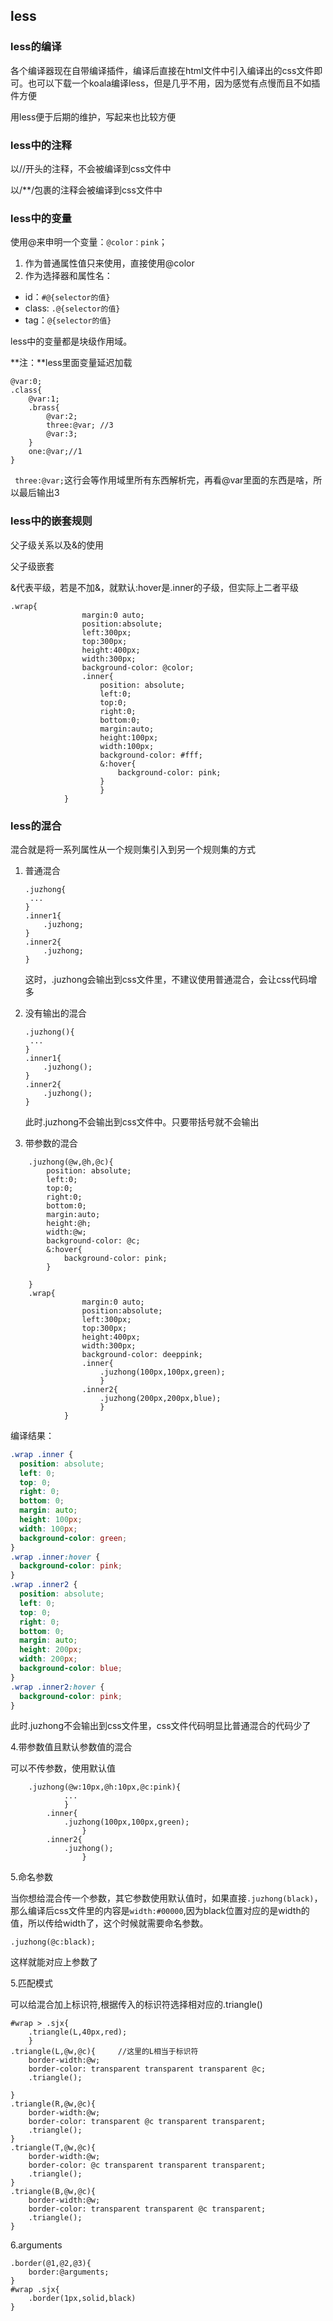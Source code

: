 ## less

### less的编译

各个编译器现在自带编译插件，编译后直接在html文件中引入编译出的css文件即可。也可以下载一个koala编译less，但是几乎不用，因为感觉有点慢而且不如插件方便

用less便于后期的维护，写起来也比较方便

### less中的注释

以//开头的注释，不会被编译到css文件中

以/**/包裹的注释会被编译到css文件中

### less中的变量

使用@来申明一个变量：`@color：pink`；

1. 作为普通属性值只来使用，直接使用@color
2. 作为选择器和属性名：

- id：`#@{selector的值}`
- class: `.@{selector的值}`
- tag：`@{selector的值}`

less中的变量都是块级作用域。

**注：**less里面变量延迟加载

```less
@var:0;
.class{
    @var:1;
    .brass{
        @var:2;
        three:@var;	//3
        @var:3;
    }
    one:@var;//1
}
```

` three:@var;`这行会等作用域里所有东西解析完，再看@var里面的东西是啥，所以最后输出3

### less中的嵌套规则

父子级关系以及&的使用

父子级嵌套

&代表平级，若是不加&，就默认:hover是.inner的子级，但实际上二者平级

```less
.wrap{
				margin:0 auto;
				position:absolute;
				left:300px;
				top:300px;
				height:400px;
				width:300px;
				background-color: @color;
				.inner{
					position: absolute;
					left:0;
					top:0;
					right:0;
					bottom:0;
					margin:auto;
					height:100px;
					width:100px;
					background-color: #fff;
					&:hover{
						background-color: pink;
					}
					}
			}
```

### less的混合

混合就是将一系列属性从一个规则集引入到另一个规则集的方式

1. 普通混合

   ```less
   .juzhong{
   	...
   }
   .inner1{
       .juzhong;
   }
   .inner2{
       .juzhong;
   }
   ```

   这时，.juzhong会输出到css文件里，不建议使用普通混合，会让css代码增多

2. 没有输出的混合

   ```less
   .juzhong(){
   	...
   }
   .inner1{
       .juzhong();
   }
   .inner2{
       .juzhong();
   }
   ```

   此时.juzhong不会输出到css文件中。只要带括号就不会输出

3. 带参数的混合

```less
	.juzhong(@w,@h,@c){
		position: absolute;
		left:0;
		top:0;
		right:0;
		bottom:0;
		margin:auto;
		height:@h;
		width:@w;
		background-color: @c;
		&:hover{
			background-color: pink;
		}
		
	}
	.wrap{
				margin:0 auto;
				position:absolute;
				left:300px;
				top:300px;
				height:400px;
				width:300px;
				background-color: deeppink;
				.inner{
					.juzhong(100px,100px,green);				
					}
				.inner2{
					.juzhong(200px,200px,blue);
					}
			}
```

编译结果：

```css
.wrap .inner {
  position: absolute;
  left: 0;
  top: 0;
  right: 0;
  bottom: 0;
  margin: auto;
  height: 100px;
  width: 100px;
  background-color: green;
}
.wrap .inner:hover {
  background-color: pink;
}
.wrap .inner2 {
  position: absolute;
  left: 0;
  top: 0;
  right: 0;
  bottom: 0;
  margin: auto;
  height: 200px;
  width: 200px;
  background-color: blue;
}
.wrap .inner2:hover {
  background-color: pink;
}
```

此时.juzhong不会输出到css文件里，css文件代码明显比普通混合的代码少了

4.带参数值且默认参数值的混合

可以不传参数，使用默认值

```less
	.juzhong(@w:10px,@h:10px,@c:pink){
			...
			}
		.inner{
			.juzhong(100px,100px,green);			
				}
		.inner2{
			.juzhong();
				}			
```

5.命名参数

当你想给混合传一个参数，其它参数使用默认值时，如果直接`.juzhong(black)`，那么编译后css文件里的内容是`width:#00000`,因为black位置对应的是width的值，所以传给width了，这个时候就需要命名参数。

```less
.juzhong(@c:black);
```

这样就能对应上参数了

5.匹配模式

可以给混合加上标识符,根据传入的标识符选择相对应的.triangle()

```less
#wrap > .sjx{
	.triangle(L,40px,red);
	}
.triangle(L,@w,@c){		//这里的L相当于标识符
	border-width:@w;
	border-color: transparent transparent transparent @c;
	.triangle();
	
}
.triangle(R,@w,@c){		
	border-width:@w;
	border-color: transparent @c transparent transparent;
	.triangle();
}
.triangle(T,@w,@c){		
	border-width:@w;
	border-color: @c transparent transparent transparent;
	.triangle();
}
.triangle(B,@w,@c){		
	border-width:@w;
	border-color: transparent transparent @c transparent;
	.triangle();
}
```

6.arguments

```less
.border(@1,@2,@3){
	border:@arguments;
}
#wrap .sjx{
	.border(1px,solid,black)
}
```

